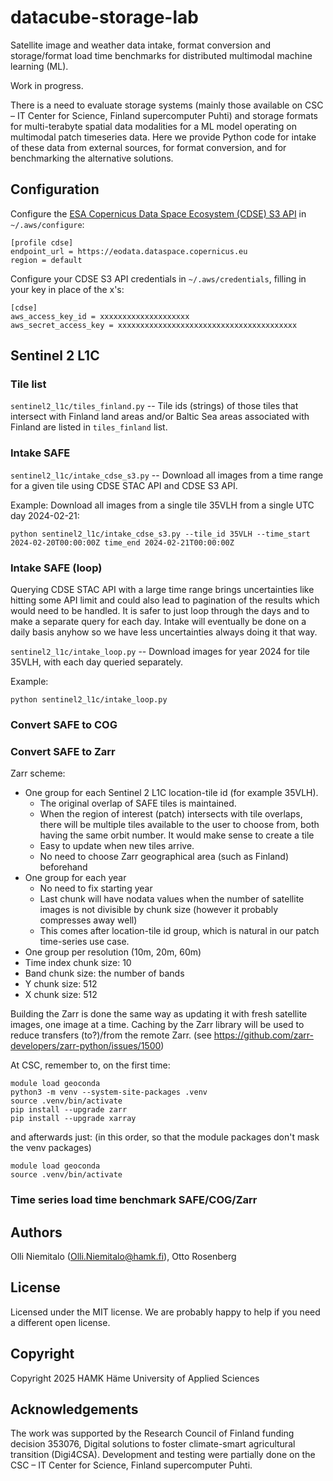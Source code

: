 # datacube-storage-lab
Satellite image and weather data intake, format conversion and storage/format load time benchmarks for distributed multimodal machine learning (ML).

Work in progress.

There is a need to evaluate storage systems (mainly those available on CSC – IT Center for Science, Finland supercomputer Puhti) and storage formats for multi-terabyte spatial data modalities for a ML model operating on multimodal patch timeseries data. Here we provide Python code for intake of these data from external sources, for format conversion, and for benchmarking the alternative solutions.

## Configuration

Configure the [ESA Copernicus Data Space Ecosystem (CDSE) S3 API](https://documentation.dataspace.copernicus.eu/APIs/S3.html) in `~/.aws/configure`:

```
[profile cdse]
endpoint_url = https://eodata.dataspace.copernicus.eu
region = default
```

Configure your CDSE S3 API credentials in `~/.aws/credentials`, filling in your key in place of the x's:

```
[cdse]
aws_access_key_id = xxxxxxxxxxxxxxxxxxxx
aws_secret_access_key = xxxxxxxxxxxxxxxxxxxxxxxxxxxxxxxxxxxxxxxx
```

## Sentinel 2 L1C
### Tile list

`sentinel2_l1c/tiles_finland.py` -- Tile ids (strings) of those tiles that intersect with Finland land areas and/or Baltic Sea areas associated with Finland are listed in `tiles_finland` list.

### Intake SAFE

`sentinel2_l1c/intake_cdse_s3.py` -- Download all images from a time range for a given tile using CDSE STAC API and CDSE S3 API.

Example: Download all images from a single tile 35VLH from a single UTC day 2024-02-21:

```
python sentinel2_l1c/intake_cdse_s3.py --tile_id 35VLH --time_start 2024-02-20T00:00:00Z time_end 2024-02-21T00:00:00Z
```

### Intake SAFE (loop)

Querying CDSE STAC API with a large time range brings uncertainties like hitting some API limit and could also lead to pagination of the results which would need to be handled. It is safer to just loop through the days and to make a separate query for each day. Intake will eventually be done on a daily basis anyhow so we have less uncertainties always doing it that way.

`sentinel2_l1c/intake_loop.py` -- Download images for year 2024 for tile 35VLH, with each day queried separately.

Example:

```
python sentinel2_l1c/intake_loop.py
```

### Convert SAFE to COG

### Convert SAFE to Zarr

Zarr scheme:
* One group for each Sentinel 2 L1C location-tile id (for example 35VLH).
    - The original overlap of SAFE tiles is maintained.
    - When the region of interest (patch) intersects with tile overlaps, there will be multiple tiles available to the user to choose from, both having the same orbit number. It would make sense to create a tile
    + Easy to update when new tiles arrive.
    + No need to choose Zarr geographical area (such as Finland) beforehand
* One group for each year
    + No need to fix starting year
    - Last chunk will have nodata values when the number of satellite images is not divisible by chunk size (however it probably compresses away well)
    + This comes after location-tile id group, which is natural in our patch time-series use case.
* One group per resolution (10m, 20m, 60m)
* Time index chunk size: 10
* Band chunk size: the number of bands
* Y chunk size: 512
* X chunk size: 512

Building the Zarr is done the same way as updating it with fresh satellite images, one image at a time. Caching by the Zarr library will be used to reduce transfers (to?)/from the remote Zarr. (see https://github.com/zarr-developers/zarr-python/issues/1500)

At CSC, remember to, on the first time:

```
module load geoconda
python3 -m venv --system-site-packages .venv
source .venv/bin/activate
pip install --upgrade zarr
pip install --upgrade xarray
```

and afterwards just: (in this order, so that the module packages don't mask the venv packages)

```
module load geoconda
source .venv/bin/activate
```

### Time series load time benchmark SAFE/COG/Zarr

## Authors

Olli Niemitalo (Olli.Niemitalo@hamk.fi), Otto Rosenberg

## License

Licensed under the MIT license. We are probably happy to help if you need a different open license.

## Copyright

Copyright 2025 HAMK Häme University of Applied Sciences

## Acknowledgements

The work was supported by the Research Council of Finland funding decision 353076, Digital solutions to foster climate-smart agricultural transition (Digi4CSA). Development and testing were partially done on the CSC – IT Center for Science, Finland supercomputer Puhti.

